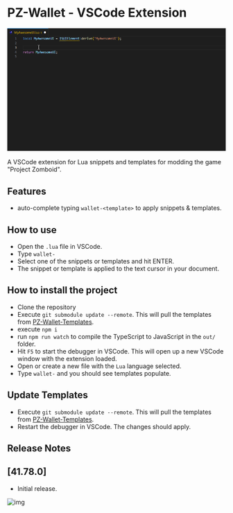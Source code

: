 # PZ-Wallet - VSCode Extension

![img](./assets/media/banner.gif)

A VSCode extension for Lua snippets and templates for modding the game \"Project Zomboid\".

## Features

- auto-complete typing `wallet-<template>` to apply snippets & templates.

## How to use

- Open the `.lua` file in VSCode.
- Type `wallet-`
- Select one of the snippets or templates and hit ENTER.
- The snippet or template is applied to the text cursor in your document.


## How to install the project
- Clone the repository
- Execute `git submodule update --remote`. This will pull the templates from [PZ-Wallet-Templates](https://github.com/asledgehammer/PZ-Wallet-Templates).
- execute `npm i`
- run `npm run watch` to compile the TypeScript to JavaScript in the `out/` folder.
- Hit `F5` to start the debugger in VSCode. This will open up a new VSCode window with the extension loaded.
- Open or create a new file with the `Lua` language selected.
- Type `wallet-` and you should see templates populate.

## Update Templates
- Execute `git submodule update --remote`. This will pull the templates from [PZ-Wallet-Templates](https://github.com/asledgehammer/PZ-Wallet-Templates).
- Restart the debugger in VSCode. The changes should apply.
## Release Notes

## [41.78.0]
- Initial release.

![img](https://i.imgur.com/ZLnfTK4.png)
